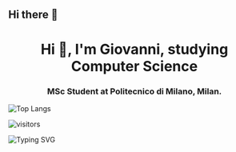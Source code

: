 ## Hi there 👋

<h1 align="center">Hi 👋, I'm Giovanni, studying Computer Science</h1>
<h3 align="center">MSc Student at Politecnico di Milano, Milan. </h3>

![Top Langs](https://github-readme-stats.vercel.app/api/top-langs/?username=giovanni-ni)

![visitors](https://visitor-badge.glitch.me/badge?page_id=page.id&left_color=green&right_color=red)

![Typing SVG](https://readme-typing-svg.demolab.com/?lines=Always+learning;)
